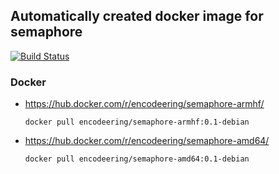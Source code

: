 ## Automatically created docker image for semaphore

[![Build Status](https://travis-ci.org/encodeering/docker-semaphore.svg?branch=master)](https://travis-ci.org/encodeering/docker-semaphore)

### Docker

- https://hub.docker.com/r/encodeering/semaphore-armhf/

    ```docker pull encodeering/semaphore-armhf:0.1-debian```

- https://hub.docker.com/r/encodeering/semaphore-amd64/

    ```docker pull encodeering/semaphore-amd64:0.1-debian```
